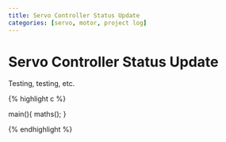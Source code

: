 ```yaml
---
title: Servo Controller Status Update
categories: [servo, motor, project log]
---
```


Servo Controller Status Update
======

Testing, testing, etc. 


{% highlight c %}

main(){
	maths();
}

{% endhighlight %}
